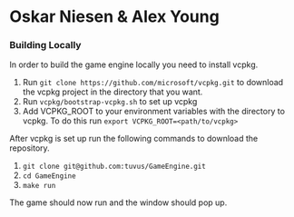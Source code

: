 # Oskar Niesen & Alex Young


### Building Locally
In order to build the game engine locally you need to install vcpkg.
1. Run `git clone https://github.com/microsoft/vcpkg.git` to download the vcpkg project in the directory that you want.
2. Run `vcpkg/bootstrap-vcpkg.sh` to set up vcpkg
3. Add VCPKG_ROOT to your environment variables with the directory to vcpkg.
To do this run `export VCPKG_ROOT=<path/to/vcpkg>`

After vcpkg is set up run the following commands to download the repository. 

1. `git clone git@github.com:tuvus/GameEngine.git`
2. `cd GameEngine`
3. `make run`

The game should now run and the window should pop up.